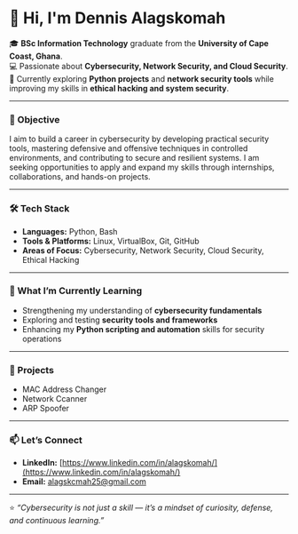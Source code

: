 # 👋 Hi, I'm Dennis Alagskomah

🎓 **BSc Information Technology** graduate from the **University of Cape Coast, Ghana**.  
💻 Passionate about **Cybersecurity, Network Security, and Cloud Security**.  
🚀 Currently exploring **Python projects** and **network security tools** while improving my skills in **ethical hacking and system security**.  

---

### 🎯 Objective
I aim to build a career in cybersecurity by developing practical security tools, mastering defensive and offensive techniques in controlled environments, and contributing to secure and resilient systems. I am seeking opportunities to apply and expand my skills through internships, collaborations, and hands-on projects.

---

### 🛠️ Tech Stack
- **Languages:** Python, Bash 
- **Tools & Platforms:** Linux, VirtualBox, Git, GitHub
- **Areas of Focus:** Cybersecurity, Network Security, Cloud Security, Ethical Hacking  

---

### 🌱 What I’m Currently Learning
- Strengthening my understanding of **cybersecurity fundamentals**  
- Exploring and testing **security tools and frameworks**  
- Enhancing my **Python scripting and automation** skills for security operations  

---

### 🧩 Projects
- MAC Address Changer
- Network Ccanner
- ARP Spoofer  

---

### 📫 Let’s Connect
- **LinkedIn:** [https://www.linkedin.com/in/alagskomah/](https://www.linkedin.com/in/alagskomah/)  
- **Email:** alagskcmah25@gmail.com  

---

⭐ _“Cybersecurity is not just a skill — it’s a mindset of curiosity, defense, and continuous learning.”_

